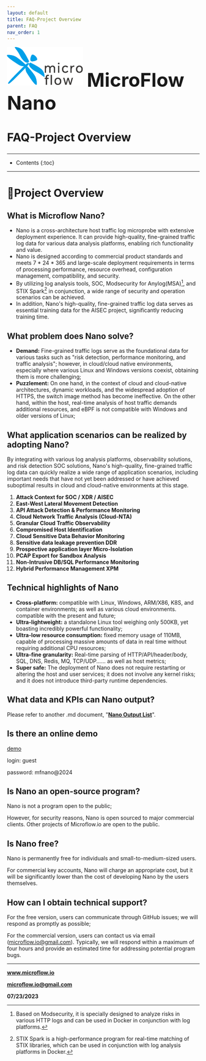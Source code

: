 ```yaml
---
layout: default
title: FAQ-Project Overview
parent: FAQ
nav_order: 1  
---
```




<img src="https://github.com/Microflow-IO/microflow-nano/blob/main/docs/github_microflow_B.png" alt="logo" style="float:left; margin-right:10px;" />

  

<h1 style="font-size: 50px;">MicroFlow Nano</h1>  
<h2 style="font-size: 30px;">FAQ-Project Overview</h2>

------  

* Contents
{:toc}

------


# 🎏Project Overview



## What is Microflow Nano?

- Nano is a cross-architecture host traffic log microprobe with extensive deployment experience. It can provide high-quality, fine-grained traffic log data for various data analysis platforms, enabling rich functionality and value.
- Nano is designed according to commercial product standards and meets 7 * 24 * 365 and large-scale deployment requirements in terms of processing performance, resource overhead, configuration management, compatibility, and security.
- By utilizing log analysis tools, SOC, Modsecurity for Anylog(MSA)[^1], and STIX Spark[^2] in conjunction, a wide range of security and operation scenarios can be achieved.
- In addition, Nano's high-quality, fine-grained traffic log data serves as essential training data for the AISEC project, significantly reducing training time.

[^1]: Based on Modsecurity, it is specially designed to analyze risks in various HTTP logs and can be used in Docker in conjunction with log platforms.
[^2]: STIX Spark is a high-performance program for real-time matching of STIX libraries, which can be used in conjunction with log analysis platforms in Docker.



## What problem does Nano solve?

- **Demand:** Fine-grained traffic logs serve as the foundational data for various tasks such as "risk detection, performance monitoring, and traffic analysis";  however, in cloud/cloud native environments, especially where various Linux and Windows versions coexist, obtaining them is more challenging;
- **Puzzlement:** On one hand, in the context of cloud and cloud-native architectures, dynamic workloads, and the widespread adoption of HTTPS, the switch image method has become ineffective. On the other hand, within the host, real-time analysis of host traffic demands additional resources, and eBPF is not compatible with Windows and older versions of Linux;



## What application scenarios can be realized by adopting Nano?

By integrating with various log analysis platforms, observability solutions, and risk detection SOC solutions, Nano's high-quality, fine-grained traffic log data can quickly realize a wide range of application scenarios, including important needs that have not yet been addressed or have achieved suboptimal results in cloud and cloud-native environments at this stage.

1.	**Attack Context for SOC / XDR / AISEC**
2.	**East-West Lateral Movement Detection**
3.	**API Attack Detection & Performance Monitoring**
4.	**Cloud Network Traffic Analysis (Cloud-NTA)**
5.	**Granular Cloud Traffic Observability**
6.	**Compromised Host Identification**
7.	**Cloud Sensitive Data Behavior Monitoring**
8.	**Sensitive data leakage prevention DDR**
9.	**Prospective application layer Micro-Isolation**
10.	**PCAP Export for Sandbox Analysis**
11.	**Non-Intrusive DB/SQL Performance Monitoring**
12.	**Hybrid Performance Management XPM**



## Technical highlights of Nano

- **Cross-platform:** compatible with Linux, Windows, ARM/X86, K8S, and container environments; as well as various cloud environments. compatible with the present and future;
- **Ultra-lightweight:** a standalone Linux tool weighing only 500KB, yet boasting incredibly powerful functionality;
- **Ultra-low resource consumption:** fixed memory usage of 110MB, capable of processing massive amounts of data in real time without requiring additional CPU resources;
- **Ultra-fine granularity:** Real-time parsing of HTTP/API/header/body, SQL, DNS, Redis, MQ, TCP/UDP...... as well as host metrics;
- **Super safe:** The deployment of Nano does not require restarting or altering the host and user services; it does not involve any kernel risks; and it does not introduce third-party runtime dependencies.



## What data and KPIs can Nano output?

Please refer to another .md document, "**[Nano Output List](https://github.com/Microflow-IO/microflow-nano/blob/main/docs/Nano_Output_List.md)**".



## Is there an online demo

[demo](http://223.223.184.202:9000/)

login: guest

password: mfnano@2024



## Is Nano an open-source program?

Nano is not a program open to the public;  

However, for security reasons, Nano is open sourced to major commercial clients.  Other projects of Microflow.io are open to the public.



## Is Nano free?

Nano is permanently free for individuals and small-to-medium-sized users.

For commercial key accounts, Nano will charge an appropriate cost, but it will be significantly lower than the cost of developing Nano by the users themselves.



## How can I obtain technical support?

For the free version, users can communicate through GitHub issues;  we will respond as promptly as possible;

For the commercial version, users can contact us via email (microflow.io@gmail.com). Typically, we will respond within a maximum of four hours and provide an estimated time for addressing potential program bugs.





------

**www.microflow.io**

**microflow.io@gmail.com**

**07/23/2023**

